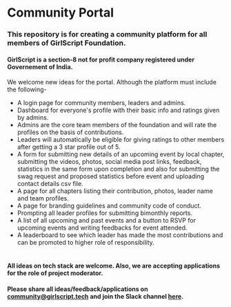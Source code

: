 # Community Portal
### This repository is for creating a community platform for all members of GirlScript Foundation.</br>
#### GirlScript is a section-8 not for profit company registered under Governement of India.</br>
We welcome new ideas for the portal. Although the platform must include the following-</br>
* A login page for community members, leaders and admins.
* Dashboard for everyone's profile with their basic info and ratings given by admins.
* Admins are the core team members of the foundation and will rate the profiles on the basis of contributions.
* Leaders will automatically be eligible for giving ratings to other members after getting a 3 star profile out of 5.
* A form for submitting new details of an upcoming event by local chapter, submitting the videos, photos, social media post links, feedback, statistics in the same form upon completion and also for submitting the swag request and proposed statistics before event and uploading contact details csv file.
* A page for all chapters listing their contribution, photos, leader name and team profiles.
* A page for branding guidelines and community code of conduct.
* Prompting all leader profiles for submitting bimonthly reports.
* A list of all upcoming and past events and a button to RSVP for upcoming events and writing feedbacks for event attended.
* A leaderboard to see which leader has made the most contributions and can be promoted to higher role of responsibility.</br></br>

#### All ideas on tech stack are welcome. Also, we are accepting applications for the role of project moderator.</br>
#### Please share all ideas/feedback/applications on community@girlscript.tech and join the Slack channel [here](https://join.slack.com/t/girlscript-foundation/shared_invite/enQtODMxMDkxMDE5NTI3LTE4MGNhZGEwODAwNDU3YzU1YmRmYmRmMjUwZTYzMjMyYjBiNjczOGUyOTM2NDI3YmViODI3ZjMyNjZlMzUxMjQ).
